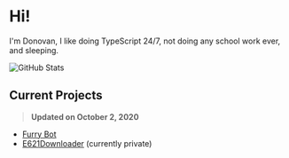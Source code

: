 # Hi!
I'm Donovan, I like doing TypeScript 24/7, not doing any school work ever, and sleeping.

<!-- Credit: https://github.com/anuraghazra/github-readme-stats -->
![GitHub Stats](https://github-readme-stats.vercel.app/api?username=DonovanDMC&count_private=true&show_icons=true&theme=dracula)

## Current Projects
> **Updated on October 2, 2020**

- [Furry Bot](https://furry.bot)
- [E621Downloader](https://github.com/DonovanDMC/E621Downloader) (currently private)
